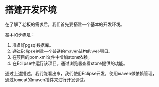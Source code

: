 # 搭建开发环境

在了解了老板的需求后，我们首先要搭建一个基本的开发环境。

基本的步骤是：
1. 准备好pgsql数据库。
2. 通过Eclipse创建一个普通的maven结构的web项目。
3. 在项目的pom.xml文件中增加stone依赖。
4. 在Eclipse中运行该项目，通过浏览器查看stone提供的功能。

通过上述描述，我们能看出来，我们使用Eclipse开发，使用maven做依赖管理，通过tomcat的maven插件来进行开发调试。
